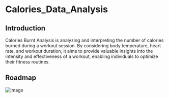 # Calories_Data_Analysis
## Introduction
Calories Burnt Analysis is analyzing and interpreting the number of calories burned during a workout session. By considering body temperature, heart rate, and workout duration, it aims to provide valuable insights into the intensity and effectiveness of a workout, enabling individuals to optimize their fitness routines.

## Roadmap
![image]((https://github.com/Sanchit71/Calories_Data_Analysis/assets/102990660/5186cd55-9b59-414d-b520-19fdb64e7476)
)
